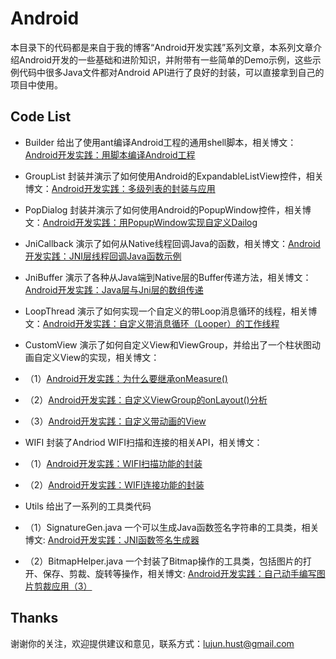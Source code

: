 Android
===========

本目录下的代码都是来自于我的博客“Android开发实践”系列文章，本系列文章介绍Android开发的一些基础和进阶知识，并附带有一些简单的Demo示例，这些示例代码中很多Java文件都对Android API进行了良好的封装，可以直接拿到自己的项目中使用。

Code List
----------

- Builder 给出了使用ant编译Android工程的通用shell脚本，相关博文：[Android开发实践：用脚本编译Android工程](http://ticktick.blog.51cto.com/823160/1365947)

- GroupList 封装并演示了如何使用Android的ExpandableListView控件，相关博文：[Android开发实践：多级列表的封装与应用](http://ticktick.blog.51cto.com/823160/1289642)

- PopDialog 封装并演示了如何使用Android的PopupWindow控件，相关博文：[Android开发实践：用PopupWindow实现自定义Dailog](http://ticktick.blog.51cto.com/823160/1332083)

- JniCallback 演示了如何从Native线程回调Java的函数，相关博文：[Android开发实践：JNI层线程回调Java函数示例](http://ticktick.blog.51cto.com/823160/1358558)

- JniBuffer 演示了各种从Java端到Native层的Buffer传递方法，相关博文：[Android开发实践：Java层与Jni层的数组传递](http://ticktick.blog.51cto.com/823160/1360240)

- LoopThread 演示了如何实现一个自定义的带Loop消息循环的线程，相关博文：[Android开发实践：自定义带消息循环（Looper）的工作线程](http://ticktick.blog.51cto.com/823160/1565272)

- CustomView 演示了如何自定义View和ViewGroup，并给出了一个柱状图动画自定义View的实现，相关博文：

- （1）[Android开发实践：为什么要继承onMeasure()](http://ticktick.blog.51cto.com/823160/1540134)

- （2）[Android开发实践：自定义ViewGroup的onLayout()分析](http://ticktick.blog.51cto.com/823160/1542200)

- （3）[Android开发实践：自定义带动画的View](http://ticktick.blog.51cto.com/823160/1545863)

- WIFI 封装了Andriod WIFI扫描和连接的相关API，相关博文：

- （1）[Android开发实践：WIFI扫描功能的封装](http://ticktick.blog.51cto.com/823160/1394948)

- （2）[Android开发实践：WIFI连接功能的封装](http://ticktick.blog.51cto.com/823160/1410080)

- Utils 给出了一系列的工具类代码

- （1）SignatureGen.java 一个可以生成Java函数签名字符串的工具类，相关博文: [Android开发实践：JNI函数签名生成器](http://ticktick.blog.51cto.com/823160/1590209)

- （2）BitmapHelper.java 一个封装了Bitmap操作的工具类，包括图片的打开、保存、剪裁、旋转等操作，相关博文: [Android开发实践：自己动手编写图片剪裁应用（3）](http://ticktick.blog.51cto.com/823160/1604074)

Thanks
----------

谢谢你的关注，欢迎提供建议和意见，联系方式：lujun.hust@gmail.com
